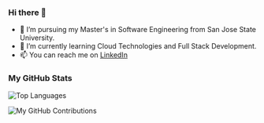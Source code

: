 ### Hi there 👋

<!--
**mkarthikkamath/mkarthikkamath** is a ✨ _special_ ✨ repository because its `README.md` (this file) appears on your GitHub profile.

Here are some ideas to get you started:
-->

- 🔭 I’m pursuing my Master's in Software Engineering from San Jose State University.
- 🌱 I’m currently learning Cloud Technologies and Full Stack Development.
- 📫 You can reach me on [LinkedIn](https://www.linkedin.com/in/mkarthikkamath/)

### My GitHub Stats

![Top Languages](https://github-readme-stats.vercel.app/api/top-langs/?username=mkarthikkamath&size_weight=0.5&count_weight=0.5&theme=dark)

![My GitHub Contributions](https://github-readme-stats.vercel.app/api?username=mkarthikkamath&theme=dark&show_icons=true)

